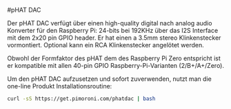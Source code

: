 <!--
---
name: pHAT DAC
class: board
type: audio
formfactor: pHAT
manufacturer: Pimoroni
description: Ein I2S digital zu analog audio Konverter
buy: https://shop.pimoroni.com/products/phat-dac
image: 'phat-dac.png'
pincount: 40
eeprom: nein
power:
  '2':
ground:
  '6':
  '9':
  '14':
  '20':
  '25':
  '30':
  '34':
  '39':
pin:
  '12':
    name: I2S
  '35':
    name: I2S
  '40':
    name: I2S
install:
  'devices':
  - 'i2s'
-->
#pHAT DAC

Der pHAT DAC verfügt über einen high-quality digital nach analog audio Konverter für den Raspberry Pi: 24-bits bei 192KHz über das I2S Interface mit dem 2x20 pin GPIO header. Er hat einen a 3.5mm stereo Klinkenstecker vormontiert. Optional kann ein RCA Klinkenstecker angelötet werden.

Obwohl der Formfaktor des pHAT dem des Raspberry Pi Zero entspricht ist er kompatible mit allen 40-pin GPIO Raspberry-Pi-Varianten (2/B+/A+/Zero).

Um den pHAT DAC aufzusetzen und sofort zuverwenden, nutzt man die one-line Produkt Installationsroutine:

```bash
curl -sS https://get.pimoroni.com/phatdac | bash
```
